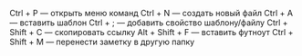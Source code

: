Ctrl + P — открыть меню команд
Ctrl + N — создать новый файл
Ctrl + A — вставить шаблон
Ctrl + ; — добавить свойство шаблону/файлу
Ctrl + Shift + C — скопировать ссылку
Alt + Shift + F — вставить футноут
Ctrl + Shift + M — перенести заметку в другую папку